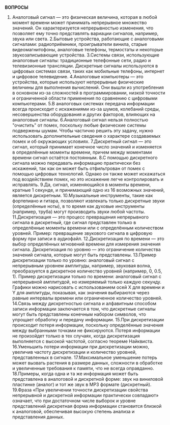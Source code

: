 **ВОПРОСЫ**

1. Аналоговый сигнал — это физическая величина, которая в любой момент времени может принимать непрерывное множество значений. Он характеризуется непрерывностью изменения, что позволяет ему точно представлять вариации сигналов, например, звука или света.
2.Бытовые устройства, работающие с аналоговыми сигналами: радиоприёмники, проигрыватели винила, старые видеомагнитофоны, аналоговые телефоны, термостаты и некоторые звукозаписывающие устройства.
3.Системы связи, использующие аналоговые сигналы: традиционные телефонные сети, радио и телевизионные трансляции. Дискретные сигналы используются в цифровых системах связи, таких как мобильные телефоны, интернет и цифровое телевидение.
4.Аналоговые компьютеры — это устройства, которые используют непрерывные физические величины для выполнения вычислений. Они вышли из употребления в основном из-за сложностей в программировании, низкой точности и ограниченной области применения по сравнению с цифровыми компьютерами.
5.В аналоговых системах передача информации всегда происходит с искажениями из-за шумов, колебаний среды, несовершенства оборудования и других факторов, влияющих на аналоговые сигналы.
6.Аналоговый сигнал нельзя полностью "очистить" от помех, поскольку любые физические системы подвержены шумам. Чтобы частично решить эту задачу, нужно использовать дополнительные сведения о характере создаваемых помех и об окружающих условиях.
7.Дискретный сигнал — это сигнал, который принимает конечное число значений и изменяется в определённые моменты времени, причем между моментами времени сигнал остаётся постоянным.
8.С помощью дискретного сигнала можно передавать информацию практически без искажений, так как он может быть отфильтрован от помех с помощью цифровых технологий. Однако он также может искажаться под воздействием помех, но это искажение легче контролировать и исправлять.
9.Да, сигнал, изменяющийся в моменты времени, кратные 1 секунде, и принимающий одно из 16 возможных значений, является дискретным.
10.Музыкальные инструменты, такие как фортепиано и гитара, позволяют извлекать только дискретные звуки (определённые ноты), в то время как духовые инструменты (например, труба) могут производить звуки любой частоты.
11.Дискретизация — это процесс превращения непрерывного сигнала в дискретный, где сигнал представлен только в определённые моменты времени или с определённым количеством уровней. Пример: превращение звукового сигнала в цифровую форму при записи в аудиофайл.
12.Дискретизация по времени — это выбор определённых мгновений времени для измерения значения сигнала. Дискретизация по уровню — это ограничение количества значений сигнала, которые могут быть представлены.
13.Пример дискретизации только по уровню: аналоговый сигнал с непрерывным уровнем амплитуды, например, звуковая волна, преобразуется в дискретное количество уровней (например, 0, 0.5, 1). Пример дискретизации только по времени: аналоговый сигнал с непрерывной амплитудой, но измеряемый только каждую секунду. Графики можно нарисовать с использованием осей X для времени и Y для амплитуды, показывая, как значения выбираются через равные интервалы времени или ограниченное количество уровней.
14.Связь между дискретностью сигнала и алфавитным способом записи информации заключается в том, что дискретные сигналы могут быть представлены конечным набором символов, что упрощает обработку и передачу информации.
15.При дискретизации происходит потеря информации, поскольку определённые значения между выбранными точками не фиксируются. Потеря информации не произойдет только в тех случаях, когда дискретизация выполняется с высокой частотой, согласно теореме Найквиста.
16.Уменьшить потери информации при дискретизации можно, увеличив частоту дискретизации и количество уровней, представленных в сигнале.
17.Максимальное уменьшение потерь может вызвать растения в размере данных, сложности в обработке и увеличенные требования к памяти, что не всегда оправданно.
18.Примеры, когда одна и та же информация может быть представлена в аналоговой и дискретной форме: звук на виниловой пластинке (аналог) и тот же звук в MP3 формате (дискретный).
19.Фраза «При увеличении точности дискретизации свойства непрерывной и дискретной информации практически совпадают» означает, что при достаточном числе выборок и уровне представлений дискретная форма информации становится близкой к аналоговой, обеспечивая высокую степень анализа и представления данных.